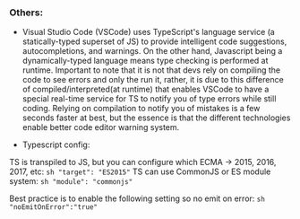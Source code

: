 ### Others:

- Visual Studio Code (VSCode) uses TypeScript's language service (a statically-typed superset of JS) to provide intelligent code suggestions, autocompletions, and warnings. On the other hand, Javascript being a dynamically-typed language means type checking is performed at runtime. Important to note that it is not that devs rely on compiling the code to see errors and only the run it, rather, it is due to this difference of compiled/interpreted(at runtime) that enables VSCode to have a special real-time service for TS to notify you of type errors while still coding. Relying on compilation to notify you of mistakes is a few seconds faster at best, but the essence is that the different technologies enable better code editor warning system.

- Typescript config:
 
TS is transpiled to JS, but you can configure which ECMA -> 2015, 2016, 2017, etc:
```sh "target": "ES2015"```
TS can use CommonJS or ES module system:
```sh "module": "commonjs" ```

Best practice is to enable the following setting so no emit on error:
```sh "noEmitOnError":"true"```